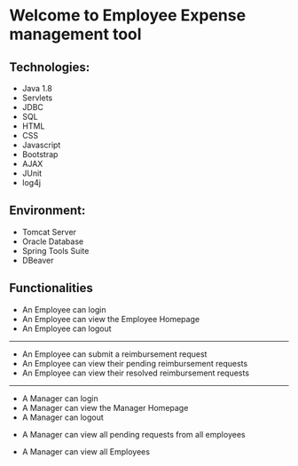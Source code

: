 <h1>Welcome to Employee Expense management tool</h1>

<h2></h2>

## Technologies:

- Java 1.8
- Servlets
- JDBC
- SQL
- HTML
- CSS
- Javascript
- Bootstrap
- AJAX
- JUnit
- log4j

## Environment:

- Tomcat Server
- Oracle Database
- Spring Tools Suite
- DBeaver

<h2>Functionalities</h2>

- An Employee can login
- An Employee can view the Employee Homepage
- An Employee can logout

---

- An Employee can submit a reimbursement request
- An Employee can view their pending reimbursement requests
- An Employee can view their resolved reimbursement requests


---

- A Manager can login
- A Manager can view the Manager Homepage
- A Manager can logout
<!-- - A Manager can approve/deny pending reimbursement requests -->
- A Manager can view all pending requests from all employees
<!-- - A Manager can view all resolved requests from all employees and see which manager resolved it -->
- A Manager can view all Employees




